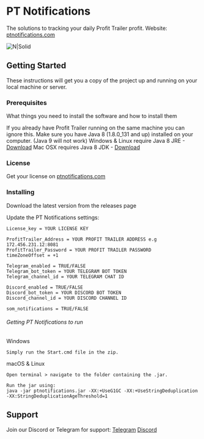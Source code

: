 # PT Notifications

The solutions to tracking your daily Profit Trailer profit.
Website: [ptnotifications.com](https://ptnotifications.com)

![N|Solid](https://ptnotifications.com/img/feature-mobile.png)

## Getting Started

These instructions will get you a copy of the project up and running on your local machine or server.

### Prerequisites

What things you need to install the software and how to install them

If you already have Profit Trailer running on the same machine you can ignore this.
Make sure you have Java 8 (1.8.0_131 and up) installed on your computer. (Java 9 will not work)
Windows & Linux require Java 8 JRE - [Download](https://www.java.com/en/download/)
Mac OSX requires Java 8 JDK - [Download](http://www.oracle.com/technetwork/java/javase/downloads/jdk8-downloads-2133151.htm)

### License

Get your license on [ptnotifications.com](https://ptnotifications.com)

### Installing

Download the latest version from the releases page

Update the PT Notifications settings:
```
License_key = YOUR LICENSE KEY

ProfitTrailer_Address = YOUR PROFIT TRAILER ADDRESS e.g 172.456.231.12:8081
ProfitTrailer_Password = YOUR PROFIT TRAILER PASSWORD
timeZoneOffset = +1

Telegram_enabled = TRUE/FALSE
Telegram_bot_token = YOUR TELEGRAM BOT TOKEN
Telegram_channel_id = YOUR TELEGRAM CHAT ID

Discord_enabled = TRUE/FALSE
Discord_bot_token = YOUR DISCORD BOT TOKEN
Discord_channel_id = YOUR DISCORD CHANNEL ID

som_notifications = TRUE/FALSE
```

###### Getting PT Notifications to run

Windows
```
Simply run the Start.cmd file in the zip.
```
macOS & Linux
```
Open terminal > navigate to the folder containing the .jar.

Run the jar using:
java -jar ptnotifications.jar -XX:+UseG1GC -XX:+UseStringDeduplication -XX:StringDeduplicationAgeThreshold=1
```

## Support
Join our Discord or Telegram for support:
[Telegram](https://t.me/ptnotifications)
[Discord](https://discord.gg/6KEz6aN)

